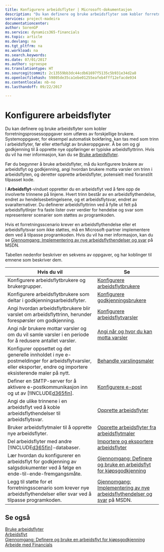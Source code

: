 ```yaml
---
title: Konfigurere arbeidsflyter | Microsoft-dokumentasjon
description: "Du kan definere og bruke arbeidsflyter som kobler forretningsprosessoppgaver som utføres av forskjellige brukere. Systemoppgaver, for eksempel automatisk bokføring, kan tas med som trinn i arbeidsflyter, før eller etterfulgt av brukeroppgaver. Å be om og gi godkjenning til å opprette nye oppføringer er typiske arbeidsflyttrinn."
services: project-madeira
documentationcenter: 
author: SorenGP
ms.service: dynamics365-financials
ms.topic: article
ms.devlang: na
ms.tgt_pltfrm: na
ms.workload: na
ms.search.keywords: 
ms.date: 07/01/2017
ms.author: sgroespe
ms.translationtype: HT
ms.sourcegitcommit: 2c13559bb3dc44cdb61697f5135c5b931e34d2a8
ms.openlocfilehash: 59805de35ca1ebe01255eafeb4fff12efacde934
ms.contentlocale: nb-no
ms.lasthandoff: 09/22/2017

---
```

# <a name="setting-up-workflows"></a>Konfigurere arbeidsflyter
Du kan definere og bruke arbeidsflyter som kobler forretningsprosessoppgaver som utføres av forskjellige brukere. Systemoppgaver, for eksempel automatisk bokføring, kan tas med som trinn i arbeidsflyter, før eller etterfulgt av brukeroppgaver. Å be om og gi godkjenning til å opprette nye oppføringer er typiske arbeidsflyttrinn. Hvis du vil ha mer informasjon, kan du se [Bruke arbeidsflyter](across-use-workflows.md).  

 Før du begynner å bruke arbeidsflyter, må du konfigurere brukere av arbeidsflyt og godkjenning, angi hvordan brukere motta varsler om trinn i arbeidsflyten, og deretter opprette arbeidsflyter, potensielt med foranstilt tilpasset kode.  

 I **Arbeidsflyt**-vinduet oppretter du en arbeidsflyt ved å føre opp de involverte trinnene på linjene. Hvert trinn består av en arbeidsflythendelse, endret av hendelsesbetingelsene, og et arbeidsflytsvar, endret av svaralternativer. Du definerer arbeidsflyttrinn ved å fylle ut felt på arbeidsflytlinjer fra faste lister over verdier for hendelse og svar som representerer scenarier som støttes av programkoden.  

 Hvis et forretningsscenario krever en arbeidsflythendelse eller et arbeidsflytsvar som ikke støttes, må en Microsoft-partner implementere dem ved å tilpasse programkoden. Hvis du vil ha mer informasjon, kan du se [Gjennomgang: Implementering av nye arbeidsflythendelser og svar](https://msdn.microsoft.com/en-us/library/mt574349.aspx) på MSDN.

 Tabellen nedenfor beskriver en sekvens av oppgaver, og har koblinger til emnene som beskriver dem.  

|**Hvis du vil**|**Se**|  
|------------|-------------|  
|Konfigurere arbeidsflytbrukere og brukergrupper.|[Konfigurere arbeidsflytbrukere](across-how-to-set-up-workflow-users.md)|  
|Konfigurere arbeidsflytbrukere som deltar i godkjenningsarbeidsflyter.|[Konfigurere godkjenningsbrukere](across-how-to-set-up-approval-users.md)|  
|Angi hvordan arbeidsflytbrukere blir varslet om arbeidsflyttrinn, herunder forespørsler om godkjenning.|[Konfigurere arbeidsflytvarsler](across-setting-up-workflow-notifications.md)|  
|Angi når brukere mottar varsler og om du vil samle varsler i en periode for å redusere antallet varsler.|[Angi når og hvor du kan motta varsler](across-how-to-specify-when-and-how-to-receive-notifications.md)|  
|Konfigurer oppsettet og det generelle innholdet i nye e-postmeldinger for arbeidsflytvarsler, eller eksporter, endre og importere eksisterende maler på nytt.|[Behandle varslingsmaler](across-how-to-manage-notification-templates.md)|  
|Definer en SMTP-server for å aktivere e-postkommunikasjon inn og ut av [!INCLUDE[d365fin](includes/d365fin_md.md)].|[Konfigurere e-post](madeira-how-setup-email.md)|
|Angi de ulike trinnene i en arbeidsflyt ved å koble arbeidsflythendelser til arbeidsflytsvar.|[Opprette arbeidsflyter](across-how-to-create-workflows.md)|  
|Bruker arbeidsflytmaler til å opprette nye arbeidsflyter.|[Opprette arbeidsflyter fra arbeidsflytmaler](across-how-to-create-workflows-from-workflow-templates.md)|  
|Del arbeidsflyter med andre [!INCLUDE[d365fin](includes/d365fin_md.md)]-databaser.|[Importere og eksportere arbeidsflyter](across-how-to-export-and-import-workflows.md)|  
|Lær hvordan du konfigurerer en arbeidsflyt for godkjenning av salgsdokumenter ved å følge en ende-til-ende-fremgangsmåte.|[Gjennomgang: Definere og bruke en arbeidsflyt for kjøpsgodkjenning](walkthrough-setting-up-and-using-a-purchase-approval-workflow.md)|  
|Legg til støtte for et forretningsscenario som krever nye arbeidsflythendelser eller svar ved å tilpasse programkoden.|[Gjennomgang: Implementering av nye arbeidsflythendelser og svar](https://msdn.microsoft.com/en-us/library/mt574349.aspx) på MSDN.|  

## <a name="see-also"></a>Se også  
 [Bruke arbeidsflyter](across-use-workflows.md)   
 [Arbeidsflyt](across-workflow.md)   
 [Gjennomgang: Definere og bruke en arbeidsflyt for kjøpsgodkjenning](walkthrough-setting-up-and-using-a-purchase-approval-workflow.md)  
 [Arbeide med Financials](ui-work-product.md)

